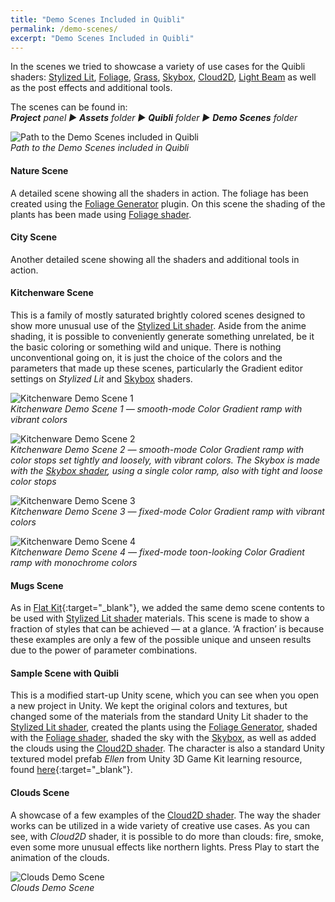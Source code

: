 ```yaml
---
title: "Demo Scenes Included in Quibli"
permalink: /demo-scenes/
excerpt: "Demo Scenes Included in Quibli"
---
```


In the scenes we tried to showcase a variety of use cases for the Quibli shaders: [Stylized Lit](../stylized-lit-shader), [Foliage](../foliage-shader), [Grass](../grass-shader), [Skybox](../skybox-shader), [Cloud2D](../cloud2d-shader), [Light Beam]([../light-beam-shader) as well as the post effects and additional tools.  

The scenes can be found in:  
_**Project** panel ▶︎ **Assets** folder ▶︎ **Quibli** folder ▶︎ **Demo Scenes** folder_

![Path to the Demo Scenes included in Quibli](/quibli-doc/assets/images/manual_images/quibli_demo_scenes_path.png)  
*Path to the Demo Scenes included in Quibli*

#### Nature Scene  
A detailed scene showing all the shaders in action. The foliage has been created using the [Foliage Generator](../foliage-generator) plugin. On this scene the shading of the plants has been made using [Foliage shader](../foliage-shader).    

#### City Scene  
Another detailed scene showing all the shaders and additional tools in action.  

#### Kitchenware Scene
This is a family of mostly saturated brightly colored scenes designed to show more unusual use of the [Stylized Lit shader](../stylized-lit-shader). Aside from the anime shading, it is possible to conveniently generate something unrelated, be it the basic coloring or something wild and unique. There is nothing unconventional going on, it is just the choice of the colors and the parameters that made up these scenes, particularly the Gradient editor settings on _Stylized Lit_ and [Skybox](../skybox-shader) shaders.  

![Kitchenware Demo Scene 1](/quibli-doc/assets/images/manual_images/demo_kitchenware_scene_1.jpg)  
*Kitchenware Demo Scene 1 — smooth-mode Color Gradient ramp with vibrant colors*

![Kitchenware Demo Scene 2](/quibli-doc/assets/images/manual_images/demo_kitchenware_scene_2.jpg)  
*Kitchenware Demo Scene 2 — smooth-mode Color Gradient ramp with color stops set tightly and loosely, with vibrant colors. The Skybox is made with the [Skybox shader](../skybox-shader), using a single color ramp, also with tight and loose color stops*

![Kitchenware Demo Scene 3](/quibli-doc/assets/images/manual_images/demo_kitchenware_scene_3.jpg)  
*Kitchenware Demo Scene 3 — fixed-mode Color Gradient ramp with vibrant colors*

![Kitchenware Demo Scene 4](/quibli-doc/assets/images/manual_images/demo_kitchenware_scene_4.jpg)  
*Kitchenware Demo Scene 4 — fixed-mode toon-looking Color Gradient ramp with monochrome colors*

#### Mugs Scene  
As in [Flat Kit](https://flatkit.dustyroom.com/#6-demo-scenes){:target="_blank"}, we added the same demo scene contents to be used with [Stylized Lit shader](../stylized-lit-shader) materials. This scene is made to show a fraction of styles that can be achieved — at a glance. ‘A fraction’ is because these examples are only a few of the possible unique and unseen results due to the power of parameter combinations.  

#### Sample Scene with Quibli  
This is a modified start-up Unity scene, which you can see when you open a new project in Unity. We kept the original colors and textures, but changed some of the materials from the standard Unity Lit shader to the [Stylized Lit shader](../stylized-lit-shader), created the plants using the [Foliage Generator](../foliage-generator), shaded with the [Foliage shader](../foliage-shader), shaded the sky with the [Skybox](../skybox-shader), as well as added the clouds using the [Cloud2D shader](../cloud2d-shader). The character is also a standard Unity textured model prefab _Ellen_ from Unity 3D Game Kit learning resource, found [here](https://learn.unity.com/project/3d-game-kit){:target="_blank"}.  

#### Clouds Scene  
A showcase of a few examples of the [Cloud2D shader](../cloud2d-shader). The way the shader works can be utilized in a wide variety of creative use cases. As you can see, with _Cloud2D_ shader, it is possible to do more than clouds: fire, smoke, even some more unusual effects like northern lights. Press Play to start the animation of the clouds.  

![Clouds Demo Scene](/quibli-doc/assets/images/manual_images/demo_clouds_scene.png)  
*Clouds Demo Scene*
